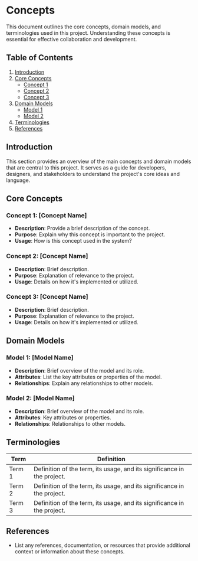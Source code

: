 # Concepts

This document outlines the core concepts, domain models, and terminologies used in this project. Understanding these concepts is essential for effective collaboration and development.

## Table of Contents

1. [Introduction](#introduction)
2. [Core Concepts](#core-concepts)
   - [Concept 1](#concept-1)
   - [Concept 2](#concept-2)
   - [Concept 3](#concept-3)
3. [Domain Models](#domain-models)
   - [Model 1](#model-1)
   - [Model 2](#model-2)
4. [Terminologies](#terminologies)
5. [References](#references)

## Introduction

This section provides an overview of the main concepts and domain models that are central to this project. It serves as a guide for developers, designers, and stakeholders to understand the project's core ideas and language.

## Core Concepts

### Concept 1: [Concept Name]

- **Description**: Provide a brief description of the concept.
- **Purpose**: Explain why this concept is important to the project.
- **Usage**: How is this concept used in the system?

### Concept 2: [Concept Name]

- **Description**: Brief description.
- **Purpose**: Explanation of relevance to the project.
- **Usage**: Details on how it's implemented or utilized.

### Concept 3: [Concept Name]

- **Description**: Brief description.
- **Purpose**: Explanation of relevance to the project.
- **Usage**: Details on how it's implemented or utilized.

## Domain Models

### Model 1: [Model Name]

- **Description**: Brief overview of the model and its role.
- **Attributes**: List the key attributes or properties of the model.
- **Relationships**: Explain any relationships to other models.

### Model 2: [Model Name]

- **Description**: Brief overview of the model and its role.
- **Attributes**: Key attributes or properties.
- **Relationships**: Relationships to other models.

## Terminologies

| Term             | Definition                                                                                  |
|------------------|----------------------------------------------------------------------------------------------|
| Term 1           | Definition of the term, its usage, and its significance in the project.                     |
| Term 2           | Definition of the term, its usage, and its significance in the project.                     |
| Term 3           | Definition of the term, its usage, and its significance in the project.                     |

## References

- List any references, documentation, or resources that provide additional context or information about these concepts.
